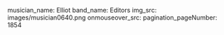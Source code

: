 musician_name: Elliot
band_name: Editors
img_src: images/musician0640.png
onmouseover_src: 
pagination_pageNumber: 1854